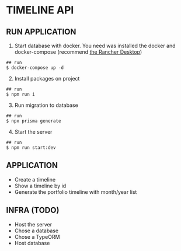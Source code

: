 # TIMELINE API

## RUN APPLICATION

1. Start database with docker. You need was installed the docker and docker-compose (recommend [the Rancher Desktop](https://rancherdesktop.io/))
```ssh
## run
$ docker-compose up -d
```

2. Install packages on project
```ssh
## run
$ npm run i
```

3. Run migration to database
```ssh
## run
$ npx prisma generate
```

4. Start the server
```ssh
## run
$ npm run start:dev
```

## APPLICATION
- Create a timeline
- Show a timeline by id
- Generate the portfolio timeline with month/year list

## INFRA (TODO)
- Host the server
- Chose a database
- Chose a TypeORM
- Host database
